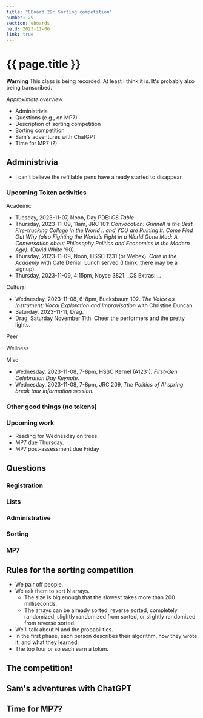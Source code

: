 ```yaml
---
title: "EBoard 29: Sorting competition"
number: 29
section: eboards
held: 2023-11-06
link: true
---
```

# {{ page.title }}

**Warning** This class is being recorded.  At least I think it is.
It's probably also being transcribed.

_Approximate overview_

* Administrivia
* Questions (e.g., on MP7)
* Description of sorting competition
* Sorting competition
* Sam's adventures with ChatGPT
* Time for MP7 (?)

Administrivia
-------------

* I can't believe the refillable pens have already started to disappear.

### Upcoming Token activities

Academic

* Tuesday, 2023-11-07, Noon, Day PDE: _CS Table_.
* Thursday, 2023-11-09, 11am, JRC 101: _Convocation: Grinnell is the Best
  Fire-trucking College in the World .. and YOU are Ruining It.  Come Find
  Out Why (also Fighting the World’s Fight in a World Gone Mad: A Conversation
  about Philosophy Politics and Economics in the Modern Age)._
  (David White '90).
* Thursday, 2023-11-09, Noon, HSSC 1231 (or Webex).  _Care in the Academy_
  with Cate Denial.
  Lunch served (I think; there may be a signup).
* Thursday, 2023-11-09, 4:15pm, Noyce 3821.  _CS Extras: _.

Cultural

* Wednesday, 2023-11-08, 6-8pm, Bucksbaum 102.  _The Voice as Instrument:
  Vocal Exploration and Improvisation_ with Christine Duncan.
* Saturday, 2023-11-11, Drag.
* Drag, Saturday November 11th.  Cheer the performers and the pretty lights.

Peer

Wellness

Misc

* Wednesday, 2023-11-08, 7-8pm, HSSC Kernel (A1231).  _First-Gen Celebration Day
  Keynote._
* Wednesday, 2023-11-08, 7-8pm, JRC 209, _The Politics of AI spring break tour
  information session._

### Other good things (no tokens)

### Upcoming work

* Reading for Wednesday on trees.
* MP7 due Thursday.  
* MP7 post-assessment due Friday

Questions
---------

### Registration

### Lists

### Administrative

### Sorting

### MP7

Rules for the sorting competition
---------------------------------

* We pair off people.
* We ask them to sort N arrays.
    * The size is big enough that the slowest takes more than 200 milliseconds.
    * The arrays can be already sorted, reverse sorted, completely 
      randomized, slightly randomized from sorted, or slightly
      randomized from reverse sorted.
* We'll talk about N and the probabilities.
* In the first phase, each person describes their algorithm, how
  they wrote it, and what they learned.
* The top four or so each earn a token.

The competition!
----------------

Sam's adventures with ChatGPT
-----------------------------

Time for MP7?
-------------
